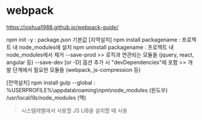 # webpack
https://joshua1988.github.io/webpack-guide/

npm init -y : package.json 기본값 
[지역설치]
npm install packagename : 프로젝트 내 node_modules에 설치 
npm uninstall packagename : 프로젝트 내 node_modules에서 제거 
--save-prod >> 로직과 연관되는 모듈들 (jquery, react, angular 등)
--save-dev [or -D] 옵션 추가 시  "devDependencies"에 포함 >> 개발 단계에서 필요한 모듈들 (webpack, js-compression 등)

[전역설치]
npm install gulp --global : %USERPROFILE%\appdata\roaming\npm\node_modules (윈도우) /usr/local/lib/node_modules (맥)
> 시스템레벨에서 사용할 JS LIB을 설치할 때 사용

